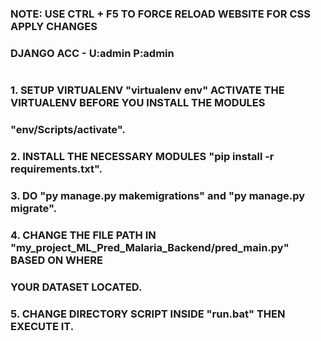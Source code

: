 #
#
### NOTE: USE CTRL + F5 TO FORCE RELOAD WEBSITE FOR CSS APPLY CHANGES
### DJANGO ACC - U:admin P:admin
#
### 1. SETUP VIRTUALENV "virtualenv env" ACTIVATE THE VIRTUALENV BEFORE YOU INSTALL THE MODULES 
###    "env/Scripts/activate".
### 2. INSTALL THE NECESSARY MODULES "pip install -r requirements.txt".
### 3. DO "py manage.py makemigrations" and "py manage.py migrate".
### 4. CHANGE THE FILE PATH IN "my_project_ML_Pred_Malaria_Backend/pred_main.py" BASED ON WHERE
### YOUR DATASET LOCATED.
### 5. CHANGE DIRECTORY SCRIPT INSIDE "run.bat" THEN EXECUTE IT.
